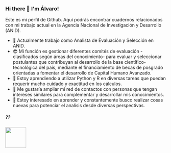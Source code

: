 ### Hi there 👋 I'm Álvaro!

Este es mi perfil de Github. Aquí podrás encontrar cuadernos relacionados con mi trabajo actual en la Agencia Nacional de Investigación y Desarrollo (ANID).

- 🔭 Actualmente trabajo como Analista de Evaluación y Selección en ANID. 
- 😎 Mi función es gestionar diferentes comités de evaluación -clasificados según áreas del conocimiento- para evaluar y seleccionar postulantes que contribuyan al desarrollo de la base científico-tecnológica del país, mediante el financiamiento de becas de posgrado orientadas a fomentar el desarrollo de Capital Humano Avanzado.
- 🌱 Estoy aprendiendo a utilizar Python y R en diversas tareas que puedan requerir mucho cuidado y exactitud en los cálculos.
- 👯 Me gustaría ampliar mi red de contactos con personas que tengan intereses similares para complementar y desarrollar mis conocimientos.
- 🤔 Estoy interesado en aprender y constantemente busco realizar cosas nuevas para potenciar el analisis desde diversas perspectivas.

##### ??

<p align="left"> 
<img src="https://cdn.jsdelivr.net/gh/devicons/devicon/icons/python/python-original-wordmark.svg" width="65" height="65"/></a>
</p>        
          

